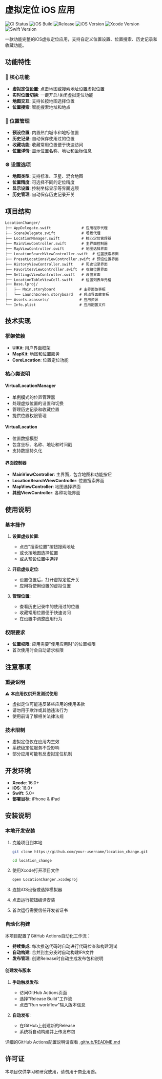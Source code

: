 # 虚拟定位 iOS 应用

![CI Status](https://github.com/your-username/location_change/workflows/Continuous%20Integration/badge.svg)
![iOS Build](https://github.com/your-username/location_change/workflows/iOS%20Build%20and%20Archive/badge.svg)
![Release](https://github.com/your-username/location_change/workflows/Release%20Build/badge.svg)
![iOS Version](https://img.shields.io/badge/iOS-18.0%2B-blue.svg)
![Xcode Version](https://img.shields.io/badge/Xcode-16.0%2B-blue.svg)
![Swift Version](https://img.shields.io/badge/Swift-5.0%2B-orange.svg)

一款功能完整的iOS虚拟定位应用，支持自定义位置设置、位置搜索、历史记录和收藏功能。

## 功能特性

### 🎯 核心功能

- **虚拟定位设置**: 点击地图或搜索地址设置虚拟位置
- **实时位置切换**: 一键开启/关闭虚拟定位功能
- **地图交互**: 支持长按地图选择位置
- **位置搜索**: 智能搜索地址和地点

### 📍 位置管理

- **预设位置**: 内置热门城市和地标位置
- **历史记录**: 自动保存使用过的位置
- **收藏功能**: 收藏常用位置便于快速访问
- **位置详情**: 显示位置名称、地址和坐标信息

### ⚙️ 设置选项

- **地图类型**: 支持标准、卫星、混合地图
- **位置精度**: 可选择不同的定位精度
- **显示设置**: 控制坐标显示等界面选项
- **历史管理**: 自动保存历史记录开关

## 项目结构

```
LocationChanger/
├── AppDelegate.swift              # 应用程序代理
├── SceneDelegate.swift            # 场景代理
├── LocationManager.swift          # 核心定位管理器
├── MainViewController.swift       # 主界面控制器
├── MapViewController.swift        # 地图选择界面
├── LocationSearchViewController.swift  # 位置搜索界面
├── PresetLocationsViewController.swift # 预设位置界面
├── HistoryViewController.swift    # 历史记录界面
├── FavoritesViewController.swift  # 收藏位置界面
├── SettingsViewController.swift   # 设置界面
├── LocationTableViewCell.swift    # 位置列表单元格
├── Base.lproj/
│   ├── Main.storyboard           # 主界面故事板
│   └── LaunchScreen.storyboard   # 启动界面故事板
├── Assets.xcassets/              # 应用资源
└── Info.plist                    # 应用配置文件
```

## 技术实现

### 框架依赖

- **UIKit**: 用户界面框架
- **MapKit**: 地图和位置服务
- **CoreLocation**: 位置定位功能

### 核心类说明

#### VirtualLocationManager

- 单例模式的位置管理器
- 处理虚拟位置的设置和切换
- 管理历史记录和收藏位置
- 提供位置权限管理

#### VirtualLocation

- 位置数据模型
- 包含坐标、名称、地址和时间戳
- 支持数据持久化

#### 界面控制器

- **MainViewController**: 主界面，包含地图和功能按钮
- **LocationSearchViewController**: 位置搜索界面
- **MapViewController**: 地图选择界面
- **其他ViewController**: 各种功能界面

## 使用说明

### 基本操作

1. **设置虚拟位置**:
   - 点击"搜索位置"按钮搜索地址
   - 或长按地图选择位置
   - 或从预设位置中选择

2. **开启虚拟定位**:
   - 设置位置后，打开虚拟定位开关
   - 应用将使用设置的虚拟位置

3. **管理位置**:
   - 查看历史记录中的使用过的位置
   - 收藏常用位置便于快速访问
   - 在设置中调整应用行为

### 权限要求

- **位置权限**: 应用需要"使用应用时"的位置权限
- 首次使用时会自动请求权限

## 注意事项

### 重要说明

⚠️ **本应用仅供开发测试使用**

- 虚拟定位可能违反某些应用的使用条款
- 请勿用于欺诈或其他违法行为
- 使用前请了解相关法律法规

### 技术限制

- 虚拟定位仅在应用内生效
- 系统级定位服务不受影响
- 部分应用可能有反虚拟定位机制

## 开发环境

- **Xcode**: 16.0+
- **iOS**: 18.0+
- **Swift**: 5.0+
- **部署目标**: iPhone & iPad

## 安装说明

### 本地开发安装

1. 克隆项目到本地

   ```bash
   git clone https://github.com/your-username/location_change.git

   cd location_change

   ```

2. 使用Xcode打开项目文件

   ```bash
   open LocationChanger.xcodeproj
   ```

3. 连接iOS设备或选择模拟器
4. 点击运行按钮编译安装
5. 首次运行需要信任开发者证书

### 自动化构建

本项目配置了GitHub Actions自动化工作流：

- **持续集成**: 每次推送代码时自动进行代码检查和构建测试
- **自动构建**: 合并到主分支时自动构建IPA文件
- **发布管理**: 创建Release时自动生成发布包和说明

#### 创建发布版本

1. **手动触发发布**:
   - 访问GitHub Actions页面
   - 选择"Release Build"工作流
   - 点击"Run workflow"输入版本信息

2. **自动发布**:
   - 在GitHub上创建新的Release
   - 系统将自动构建并上传发布包

详细的GitHub Actions配置说明请查看 [.github/README.md](.github/README.md)

## 许可证

本项目仅供学习和研究使用，请勿用于商业用途。
